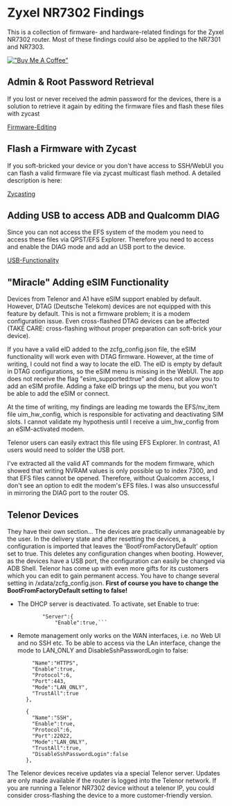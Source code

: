 # Zyxel NR7302 Findings 

This is a collection of firmware- and hardware-related findings for the Zyxel NR7302 router. Most of these findings could also be applied to the NR7301 and NR7303.


[!["Buy Me A Coffee"](https://www.buymeacoffee.com/assets/img/custom_images/orange_img.png)](https://www.buymeacoffee.com/ohne)

## Admin & Root Password Retrieval

If you lost or never received the admin password for the devices, there is a solution to retrieve it again by editing the firmware files and flash these files with zycast

[Firmware-Editing](firmware/README.md)

## Flash a Firmware with Zycast

If you soft-bricked your device or you don't have access to SSH/WebUI you can flash a valid firmware file via zycast multicast flash method. A detailed description is here:

[Zycasting](usb/README.md)

## Adding USB to access ADB and Qualcomm DIAG

Since you can not access the EFS system of the modem you need to access these files via QPST/EFS Explorer. Therefore you need to access and enable the DIAG mode and add an USB port to the device.

[USB-Functionality](usb/README.md)

## "Miracle" Adding eSIM Functionality

Devices from Telenor and A1 have eSIM support enabled by default. However, DTAG (Deutsche Telekom) devices are not equipped with this feature by default.
This is not a firmware problem; it is a modem configuration issue. Even cross-flashed DTAG devices can be affected (TAKE CARE: cross-flashing without proper preparation can soft-brick your device).

If you have a valid eID added to the zcfg_config.json file, the eSIM functionality will work even with DTAG firmware. However, at the time of writing, I could not find a way to locate the eID. The eID is empty by default in DTAG configurations, so the eSIM menu is missing in the WebUI. The app does not receive the flag "esim_supported:true" and does not allow you to add an eSIM profile. Adding a fake eID brings up the menu, but you won't be able to add the eSIM or connect.

At the time of writing, my findings are leading me towards the EFS/nv_item file uim_hw_config, which is responsible for activating and deactivating SIM slots. I cannot validate my hypothesis until I receive a uim_hw_config from an eSIM-activated modem.

Telenor users can easily extract this file using EFS Explorer. In contrast, A1 users would need to solder the USB port.

I've extracted all the valid AT commands for the modem firmware, which showed that writing NVRAM values is only possible up to index 7300, and that EFS files cannot be opened. Therefore, without Qualcomm access, I don't see an option to edit the modem's EFS files. I was also unsuccessful in mirroring the DIAG port to the router OS.


## Telenor Devices

They have their own section... The devices are practically unmanageable by the user. In the delivery state and after resetting the devices, a configuration is imported that leaves the 'BootFromFactoryDefault' option set to true. This deletes any configuration changes when booting. However, as the devices have a USB port, the configuration can easily be changed via ADB Shell. Telenor has come up with even more gifts for its customers which you can edit to gain permanent access. You have to change several setting in /xdata/zcfg_config.json. 
**First of course you have to change the BootFromFactoryDefault setting to false!**
- The DHCP server is deactivated. To activate, set Enable to true:
    ```"DHCPv4":{
            "Server":{
                "Enable":true,```

- Remote management only works on the WAN interfaces, i.e. no Web UI and no SSH etc. To be able to access via the LAn interface, change the mode to LAN_ONLY and DisableSshPasswordLogin to false:
```{
        "Name":"HTTPS",
        "Enable":true,
        "Protocol":6,
        "Port":443,
        "Mode":"LAN_ONLY",
        "TrustAll":true
      },
```
```
      {
        "Name":"SSH",
        "Enable":true,
        "Protocol":6,
        "Port":22022,
        "Mode":"LAN_ONLY",
        "TrustAll":true,
        "DisableSshPasswordLogin":false
      },
```

The Telenor devices receive updates via a special Telenor server. Updates are only made available if the router is logged into the Telenor network. If you are running a Telenor NR7302 device without a telenor IP, you could consider cross-flashing the device to a more customer-friendly version. 